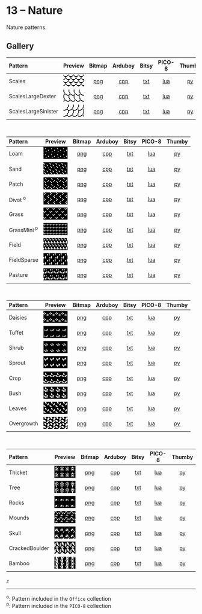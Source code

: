# 13 – Nature

Nature patterns.

## Gallery

| Pattern | Preview | Bitmap | Arduboy | Bitsy | PICO-8 | Thumby |
| :--- | :---: | :---: | :---: | :---: | :---: | :---: |
| Scales | <img src="../previews/Scales.png" width="64" height="32" alt=""> | [png](png/Scales.png) | [cpp](Nature.h#L12-L23) | [txt](Nature.bitsy.txt#L5-L14) | [lua](nature.p8.lua#L7-L19) | [py](Nature.thumby.py#L5-L16) |
| ScalesLargeDexter | <img src="../previews/ScalesLargeDexter.png" width="64" height="32" alt=""> | [png](png/ScalesLargeDexter.png) | [cpp](Nature.h#L25-L36) | [txt](Nature.bitsy.txt#L16-L25) | [lua](nature.p8.lua#L21-L33) | [py](Nature.thumby.py#L18-L29) |
| ScalesLargeSinister | <img src="../previews/ScalesLargeSinister.png" width="64" height="32" alt=""> | [png](png/ScalesLargeSinister.png) | [cpp](Nature.h#L38-L49) | [txt](Nature.bitsy.txt#L27-L36) | [lua](nature.p8.lua#L35-L47) | [py](Nature.thumby.py#L31-L42) |


<br>

| Pattern | Preview | Bitmap | Arduboy | Bitsy | PICO-8 | Thumby |
| :--- | :---: | :---: | :---: | :---: | :---: | :---: |
| Loam | <img src="../previews/Loam.png" width="64" height="32" alt=""> | [png](png/Loam.png) | [cpp](Nature.h#L51-L62) | [txt](Nature.bitsy.txt#L38-L47) | [lua](nature.p8.lua#L49-L61) | [py](Nature.thumby.py#L44-L55) |
| Sand | <img src="../previews/Sand.png" width="64" height="32" alt=""> | [png](png/Sand.png) | [cpp](Nature.h#L64-L75) | [txt](Nature.bitsy.txt#L49-L58) | [lua](nature.p8.lua#L63-L75) | [py](Nature.thumby.py#L57-L68) |
| Patch | <img src="../previews/Patch.png" width="64" height="32" alt=""> | [png](png/Patch.png) | [cpp](Nature.h#L77-L88) | [txt](Nature.bitsy.txt#L60-L69) | [lua](nature.p8.lua#L77-L89) | [py](Nature.thumby.py#L70-L81) |
| Divot <sup>o</sup>| <img src="../previews/Divot.png" width="64" height="32" alt=""> | [png](png/Divot.png) | [cpp](Nature.h#L90-L101) | [txt](Nature.bitsy.txt#L71-L80) | [lua](nature.p8.lua#L91-L103) | [py](Nature.thumby.py#L83-L94) |
| Grass | <img src="../previews/Grass.png" width="64" height="32" alt=""> | [png](png/Grass.png) | [cpp](Nature.h#L103-L114) | [txt](Nature.bitsy.txt#L82-L91) | [lua](nature.p8.lua#L105-L117) | [py](Nature.thumby.py#L96-L107) |
| GrassMini <sup>p</sup>| <img src="../previews/GrassMini.png" width="64" height="32" alt=""> | [png](png/GrassMini.png) | [cpp](Nature.h#L116-L128) | [txt](Nature.bitsy.txt#L93-L102) | [lua](nature.p8.lua#L119-L132) | [py](Nature.thumby.py#L109-L120) |
| Field | <img src="../previews/Field.png" width="64" height="32" alt=""> | [png](png/Field.png) | [cpp](Nature.h#L130-L141) | [txt](Nature.bitsy.txt#L104-L113) | [lua](nature.p8.lua#L134-L146) | [py](Nature.thumby.py#L122-L133) |
| FieldSparse | <img src="../previews/FieldSparse.png" width="64" height="32" alt=""> | [png](png/FieldSparse.png) | [cpp](Nature.h#L143-L154) | [txt](Nature.bitsy.txt#L115-L124) | [lua](nature.p8.lua#L148-L160) | [py](Nature.thumby.py#L135-L146) |
| Pasture | <img src="../previews/Pasture.png" width="64" height="32" alt=""> | [png](png/Pasture.png) | [cpp](Nature.h#L156-L167) | [txt](Nature.bitsy.txt#L126-L135) | [lua](nature.p8.lua#L162-L174) | [py](Nature.thumby.py#L148-L159) |


<br>

| Pattern | Preview | Bitmap | Arduboy | Bitsy | PICO-8 | Thumby |
| :--- | :---: | :---: | :---: | :---: | :---: | :---: |
| Daisies | <img src="../previews/Daisies.png" width="64" height="32" alt=""> | [png](png/Daisies.png) | [cpp](Nature.h#L169-L180) | [txt](Nature.bitsy.txt#L137-L146) | [lua](nature.p8.lua#L176-L188) | [py](Nature.thumby.py#L161-L172) |
| Tuffet | <img src="../previews/Tuffet.png" width="64" height="32" alt=""> | [png](png/Tuffet.png) | [cpp](Nature.h#L182-L193) | [txt](Nature.bitsy.txt#L148-L157) | [lua](nature.p8.lua#L190-L202) | [py](Nature.thumby.py#L174-L185) |
| Shrub | <img src="../previews/Shrub.png" width="64" height="32" alt=""> | [png](png/Shrub.png) | [cpp](Nature.h#L195-L206) | [txt](Nature.bitsy.txt#L159-L168) | [lua](nature.p8.lua#L204-L216) | [py](Nature.thumby.py#L187-L198) |
| Sprout | <img src="../previews/Sprout.png" width="64" height="32" alt=""> | [png](png/Sprout.png) | [cpp](Nature.h#L208-L219) | [txt](Nature.bitsy.txt#L170-L179) | [lua](nature.p8.lua#L218-L230) | [py](Nature.thumby.py#L200-L211) |
| Crop | <img src="../previews/Crop.png" width="64" height="32" alt=""> | [png](png/Crop.png) | [cpp](Nature.h#L221-L232) | [txt](Nature.bitsy.txt#L181-L190) | [lua](nature.p8.lua#L232-L244) | [py](Nature.thumby.py#L213-L224) |
| Bush | <img src="../previews/Bush.png" width="64" height="32" alt=""> | [png](png/Bush.png) | [cpp](Nature.h#L234-L245) | [txt](Nature.bitsy.txt#L192-L201) | [lua](nature.p8.lua#L246-L258) | [py](Nature.thumby.py#L226-L237) |
| Leaves | <img src="../previews/Leaves.png" width="64" height="32" alt=""> | [png](png/Leaves.png) | [cpp](Nature.h#L247-L258) | [txt](Nature.bitsy.txt#L203-L212) | [lua](nature.p8.lua#L260-L272) | [py](Nature.thumby.py#L239-L250) |
| Overgrowth | <img src="../previews/Overgrowth.png" width="64" height="32" alt=""> | [png](png/Overgrowth.png) | [cpp](Nature.h#L260-L271) | [txt](Nature.bitsy.txt#L214-L223) | [lua](nature.p8.lua#L274-L286) | [py](Nature.thumby.py#L252-L263) |


<br>

| Pattern | Preview | Bitmap | Arduboy | Bitsy | PICO-8 | Thumby |
| :--- | :---: | :---: | :---: | :---: | :---: | :---: |
| Thicket | <img src="../previews/Thicket.png" width="64" height="32" alt=""> | [png](png/Thicket.png) | [cpp](Nature.h#L273-L284) | [txt](Nature.bitsy.txt#L225-L234) | [lua](nature.p8.lua#L288-L300) | [py](Nature.thumby.py#L265-L276) |
| Tree | <img src="../previews/Tree.png" width="64" height="32" alt=""> | [png](png/Tree.png) | [cpp](Nature.h#L286-L297) | [txt](Nature.bitsy.txt#L236-L245) | [lua](nature.p8.lua#L302-L314) | [py](Nature.thumby.py#L278-L289) |
| Rocks | <img src="../previews/Rocks.png" width="64" height="32" alt=""> | [png](png/Rocks.png) | [cpp](Nature.h#L299-L310) | [txt](Nature.bitsy.txt#L247-L256) | [lua](nature.p8.lua#L316-L328) | [py](Nature.thumby.py#L291-L302) |
| Mounds | <img src="../previews/Mounds.png" width="64" height="32" alt=""> | [png](png/Mounds.png) | [cpp](Nature.h#L312-L323) | [txt](Nature.bitsy.txt#L258-L267) | [lua](nature.p8.lua#L330-L342) | [py](Nature.thumby.py#L304-L315) |
| Skull | <img src="../previews/Skull.png" width="64" height="32" alt=""> | [png](png/Skull.png) | [cpp](Nature.h#L325-L336) | [txt](Nature.bitsy.txt#L269-L278) | [lua](nature.p8.lua#L344-L356) | [py](Nature.thumby.py#L317-L328) |
| CrackedBoulder | <img src="../previews/CrackedBoulder.png" width="64" height="32" alt=""> | [png](png/CrackedBoulder.png) | [cpp](Nature.h#L338-L349) | [txt](Nature.bitsy.txt#L280-L289) | [lua](nature.p8.lua#L358-L370) | [py](Nature.thumby.py#L330-L341) |
| Bamboo | <img src="../previews/Bamboo.png" width="64" height="32" alt=""> | [png](png/Bamboo.png) | [cpp](Nature.h#L351-L362) | [txt](Nature.bitsy.txt#L291-L300) | [lua](nature.p8.lua#L372-L384) | [py](Nature.thumby.py#L343-L354) |

[`⤴`](#gallery)

---

<sup>o</sup>: Pattern included in the `Office` collection  
<sup>p</sup>: Pattern included in the `PICO-8` collection 

<br>
